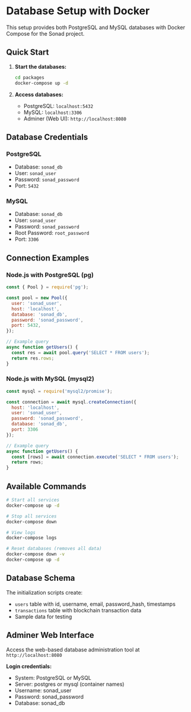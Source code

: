 # Database Setup with Docker

This setup provides both PostgreSQL and MySQL databases with Docker Compose for the Sonad project.

## Quick Start

1. **Start the databases:**
   ```bash
   cd packages
   docker-compose up -d
   ```

2. **Access databases:**
   - PostgreSQL: `localhost:5432`
   - MySQL: `localhost:3306`
   - Adminer (Web UI): `http://localhost:8080`

## Database Credentials

### PostgreSQL
- Database: `sonad_db`
- User: `sonad_user`
- Password: `sonad_password`
- Port: `5432`

### MySQL
- Database: `sonad_db`
- User: `sonad_user`
- Password: `sonad_password`
- Root Password: `root_password`
- Port: `3306`

## Connection Examples

### Node.js with PostgreSQL (pg)
```javascript
const { Pool } = require('pg');

const pool = new Pool({
  user: 'sonad_user',
  host: 'localhost',
  database: 'sonad_db',
  password: 'sonad_password',
  port: 5432,
});

// Example query
async function getUsers() {
  const res = await pool.query('SELECT * FROM users');
  return res.rows;
}
```

### Node.js with MySQL (mysql2)
```javascript
const mysql = require('mysql2/promise');

const connection = await mysql.createConnection({
  host: 'localhost',
  user: 'sonad_user',
  password: 'sonad_password',
  database: 'sonad_db',
  port: 3306
});

// Example query
async function getUsers() {
  const [rows] = await connection.execute('SELECT * FROM users');
  return rows;
}
```

## Available Commands

```bash
# Start all services
docker-compose up -d

# Stop all services
docker-compose down

# View logs
docker-compose logs

# Reset databases (removes all data)
docker-compose down -v
docker-compose up -d
```

## Database Schema

The initialization scripts create:
- `users` table with id, username, email, password_hash, timestamps
- `transactions` table with blockchain transaction data
- Sample data for testing

## Adminer Web Interface

Access the web-based database administration tool at `http://localhost:8080`

**Login credentials:**
- System: PostgreSQL or MySQL
- Server: postgres or mysql (container names)
- Username: sonad_user
- Password: sonad_password
- Database: sonad_db